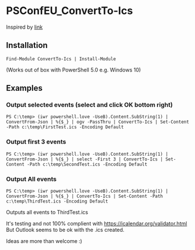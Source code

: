 # PSConfEU_ConvertTo-Ics

Inspired by [link](http://www.powertheshell.com/agendacompetition/)

## Installation
`Find-Module ConvertTo-Ics | Install-Module`

(Works out of box with PowerShell 5.0 e.g. Windows 10)


## Examples 
### Output selected events (select and click OK bottom right)
`PS C:\temp> (iwr powershell.love -UseB).Content.SubString(1) | ConvertFrom-Json | %{$_} | ogv -PassThru | ConvertTo-Ics | Set-Content -Path c:\temp\FirstTest.ics -Encoding Default`

### Output first 3 events
`PS C:\temp> (iwr powershell.love -UseB).Content.SubString(1) | ConvertFrom-Json | %{$_} | select -First 3 | ConvertTo-Ics | Set-Content -Path c:\temp\SecondTest.ics -Encoding Default`

### Output All events
`PS C:\temp> (iwr powershell.love -UseB).Content.SubString(1) | ConvertFrom-Json | %{$_} | ConvertTo-Ics | Set-Content -Path c:\temp\ThirdTest.ics -Encoding Default`

Outputs all events to ThirdTest.ics

It's testing and not 100% complient with https://icalendar.org/validator.html But Outlook seems to be ok with the .ics created. 




Ideas are more than welcome :) 
